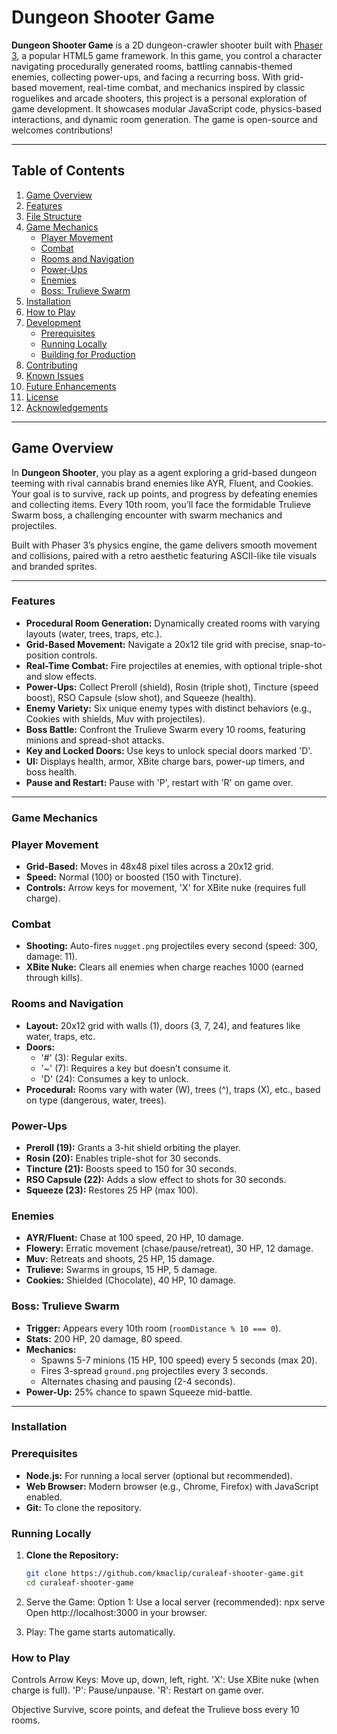 # Dungeon Shooter Game


**Dungeon Shooter Game** is a 2D dungeon-crawler shooter built with [Phaser 3](https://phaser.io/), a popular HTML5 game framework. In this game, you control a character navigating procedurally generated rooms, battling cannabis-themed enemies, collecting power-ups, and facing a recurring boss. With grid-based movement, real-time combat, and mechanics inspired by classic roguelikes and arcade shooters, this project is a personal exploration of game development. It showcases modular JavaScript code, physics-based interactions, and dynamic room generation. The game is open-source and welcomes contributions!

---

## Table of Contents

1. [Game Overview](#game-overview)
2. [Features](#features)
3. [File Structure](#file-structure)
4. [Game Mechanics](#game-mechanics)
   - [Player Movement](#player-movement)
   - [Combat](#combat)
   - [Rooms and Navigation](#rooms-and-navigation)
   - [Power-Ups](#power-ups)
   - [Enemies](#enemies)
   - [Boss: Trulieve Swarm](#boss-trulieve-swarm)
5. [Installation](#installation)
6. [How to Play](#how-to-play)
7. [Development](#development)
   - [Prerequisites](#prerequisites)
   - [Running Locally](#running-locally)
   - [Building for Production](#building-for-production)
8. [Contributing](#contributing)
9. [Known Issues](#known-issues)
10. [Future Enhancements](#future-enhancements)
11. [License](#license)
12. [Acknowledgements](#acknowledgements)

---

## Game Overview

In **Dungeon Shooter**, you play as a agent exploring a grid-based dungeon teeming with rival cannabis brand enemies like AYR, Fluent, and Cookies. Your goal is to survive, rack up points, and progress by defeating enemies and collecting items. Every 10th room, you’ll face the formidable Trulieve Swarm boss, a challenging encounter with swarm mechanics and projectiles.

Built with Phaser 3’s physics engine, the game delivers smooth movement and collisions, paired with a retro aesthetic featuring ASCII-like tile visuals and branded sprites.

---

### Features

- **Procedural Room Generation:** Dynamically created rooms with varying layouts (water, trees, traps, etc.).
- **Grid-Based Movement:** Navigate a 20x12 tile grid with precise, snap-to-position controls.
- **Real-Time Combat:** Fire projectiles at enemies, with optional triple-shot and slow effects.
- **Power-Ups:** Collect Preroll (shield), Rosin (triple shot), Tincture (speed boost), RSO Capsule (slow shot), and Squeeze (health).
- **Enemy Variety:** Six unique enemy types with distinct behaviors (e.g., Cookies with shields, Muv with projectiles).
- **Boss Battle:** Confront the Trulieve Swarm every 10 rooms, featuring minions and spread-shot attacks.
- **Key and Locked Doors:** Use keys to unlock special doors marked 'D'.
- **UI:** Displays health, armor, XBite charge bars, power-up timers, and boss health.
- **Pause and Restart:** Pause with 'P', restart with 'R' on game over.

---

### Game Mechanics

### Player Movement
- **Grid-Based:** Moves in 48x48 pixel tiles across a 20x12 grid.
- **Speed:** Normal (100) or boosted (150 with Tincture).
- **Controls:** Arrow keys for movement, 'X' for XBite nuke (requires full charge).

### Combat
- **Shooting:** Auto-fires `nugget.png` projectiles every second (speed: 300, damage: 11).
- **XBite Nuke:** Clears all enemies when charge reaches 1000 (earned through kills).

### Rooms and Navigation
- **Layout:** 20x12 grid with walls (1), doors (3, 7, 24), and features like water, traps, etc.
- **Doors:**
  - '#' (3): Regular exits.
  - '~' (7): Requires a key but doesn’t consume it.
  - 'D' (24): Consumes a key to unlock.
- **Procedural:** Rooms vary with water (W), trees (^), traps (X), etc., based on type (dangerous, water, trees).

### Power-Ups
- **Preroll (19):** Grants a 3-hit shield orbiting the player.
- **Rosin (20):** Enables triple-shot for 30 seconds.
- **Tincture (21):** Boosts speed to 150 for 30 seconds.
- **RSO Capsule (22):** Adds a slow effect to shots for 30 seconds.
- **Squeeze (23):** Restores 25 HP (max 100).

### Enemies
- **AYR/Fluent:** Chase at 100 speed, 20 HP, 10 damage.
- **Flowery:** Erratic movement (chase/pause/retreat), 30 HP, 12 damage.
- **Muv:** Retreats and shoots, 25 HP, 15 damage.
- **Trulieve:** Swarms in groups, 15 HP, 5 damage.
- **Cookies:** Shielded (Chocolate), 40 HP, 10 damage.

### Boss: Trulieve Swarm
- **Trigger:** Appears every 10th room (`roomDistance % 10 === 0`).
- **Stats:** 200 HP, 20 damage, 80 speed.
- **Mechanics:**
  - Spawns 5-7 minions (15 HP, 100 speed) every 5 seconds (max 20).
  - Fires 3-spread `ground.png` projectiles every 3 seconds.
  - Alternates chasing and pausing (2-4 seconds).
- **Power-Up:** 25% chance to spawn Squeeze mid-battle.

---

### Installation

### Prerequisites
- **Node.js:** For running a local server (optional but recommended).
- **Web Browser:** Modern browser (e.g., Chrome, Firefox) with JavaScript enabled.
- **Git:** To clone the repository.

### Running Locally
1. **Clone the Repository:**
   ```bash
   git clone https://github.com/kmaclip/curaleaf-shooter-game.git
   cd curaleaf-shooter-game
   
2. Serve the Game:
	Option 1: Use a local server (recommended):
	npx serve
	Open http://localhost:3000 in your browser.
	
3. Play: The game starts automatically.
	
	
### How to Play
Controls
	Arrow Keys: Move up, down, left, right.
	'X': Use XBite nuke (when charge is full).
	'P': Pause/unpause.
	'R': Restart on game over.
	
Objective
Survive, score points, and defeat the Trulieve boss every 10 rooms.


